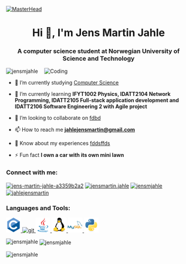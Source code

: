 [![MasterHead](https://camo.githubusercontent.com/ba9f3bd30647e352a3f5e1e45eb45c6ec7bad6155cd16aaedf4a426738da0ca5/68747470733a2f2f696e646f616e616c79746963612e636f6d2f7374617469632f696d616765732f62616e6e6572722e676966)](https://github.com/dashboard)
<h1 align="center">Hi 👋, I'm Jens Martin Jahle</h1>
<h3 align="center">A computer science student at Norwegian University of Science and Technology</h3>
<img align="right" alt="Coding" width="400" src="https://www.hamyarit.com/wp-content/uploads/2019/02/programmers-1.gif-hamyarit.com-programmers-1.gif">

<p align="left"> <img src="https://komarev.com/ghpvc/?username=jensmjahle&label=Profile%20views&color=0e75b6&style=flat" alt="jensmjahle" /> </p>

- 🔭 I’m currently studying [Computer Science](https://www.ntnu.no/studier/bidata)

- 🌱 I’m currently learning **IFYT1002 Physics, IDATT2104 Network Programming, IDATT2105 Full-stack application development and IDATT2106 Software Engineering 2 with Agile project**

- 👯 I’m looking to collaborate on [fdbd](dfgfd)

- 📫 How to reach me **jahlejensmartin@gmail.com**

- 📄 Know about my experiences [fddsffds](fddsffds)

- ⚡ Fun fact **I own a car with its own mini lawn**

<h3 align="left">Connect with me:</h3>
<p align="left">
<a href="https://linkedin.com/in/jens-martin-jahle-a3359b2a2" target="blank"><img align="center" src="https://raw.githubusercontent.com/rahuldkjain/github-profile-readme-generator/master/src/images/icons/Social/linked-in-alt.svg" alt="jens-martin-jahle-a3359b2a2" height="30" width="40" /></a>
<a href="https://fb.com/jensmartin.jahle" target="blank"><img align="center" src="https://raw.githubusercontent.com/rahuldkjain/github-profile-readme-generator/master/src/images/icons/Social/facebook.svg" alt="jensmartin.jahle" height="30" width="40" /></a>
<a href="https://instagram.com/jensmjahle" target="blank"><img align="center" src="https://raw.githubusercontent.com/rahuldkjain/github-profile-readme-generator/master/src/images/icons/Social/instagram.svg" alt="jensmjahle" height="30" width="40" /></a>
<a href="https://www.hackerrank.com/jahlejensmartin" target="blank"><img align="center" src="https://raw.githubusercontent.com/rahuldkjain/github-profile-readme-generator/master/src/images/icons/Social/hackerrank.svg" alt="jahlejensmartin" height="30" width="40" /></a>
</p>

<h3 align="left">Languages and Tools:</h3>
<p align="left"> <a href="https://www.cprogramming.com/" target="_blank" rel="noreferrer"> <img src="https://raw.githubusercontent.com/devicons/devicon/master/icons/c/c-original.svg" alt="c" width="40" height="40"/> </a> <a href="https://git-scm.com/" target="_blank" rel="noreferrer"> <img src="https://www.vectorlogo.zone/logos/git-scm/git-scm-icon.svg" alt="git" width="40" height="40"/> </a> <a href="https://www.java.com" target="_blank" rel="noreferrer"> <img src="https://raw.githubusercontent.com/devicons/devicon/master/icons/java/java-original.svg" alt="java" width="40" height="40"/> </a> <a href="https://www.linux.org/" target="_blank" rel="noreferrer"> <img src="https://raw.githubusercontent.com/devicons/devicon/master/icons/linux/linux-original.svg" alt="linux" width="40" height="40"/> </a> <a href="https://www.mysql.com/" target="_blank" rel="noreferrer"> <img src="https://raw.githubusercontent.com/devicons/devicon/master/icons/mysql/mysql-original-wordmark.svg" alt="mysql" width="40" height="40"/> </a> <a href="https://www.python.org" target="_blank" rel="noreferrer"> <img src="https://raw.githubusercontent.com/devicons/devicon/master/icons/python/python-original.svg" alt="python" width="40" height="40"/> </a> </p>

<p><img align="left" src="https://github-readme-stats.vercel.app/api/top-langs?username=jensmjahle&show_icons=true&locale=en&layout=compact" alt="jensmjahle" /></p>

<p>&nbsp;<img align="center" src="https://github-readme-stats.vercel.app/api?username=jensmjahle&show_icons=true&locale=en" alt="jensmjahle" /></p>

<p><img align="center" src="https://github-readme-streak-stats.herokuapp.com/?user=jensmjahle&" alt="jensmjahle" /></p>
